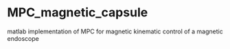 # MPC_magnetic_capsule

matlab implementation of MPC for magnetic kinematic control of a magnetic endoscope
